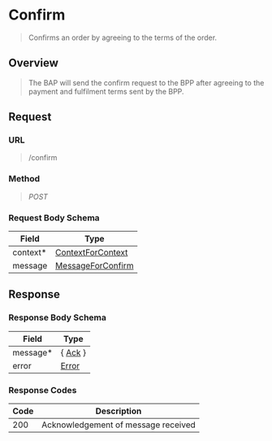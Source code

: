 # Confirm

> Confirms an order by agreeing to the terms of the order.

## Overview

> The BAP will send the confirm request to the BPP after agreeing to the payment
> and fulfilment terms sent by the BPP.

## Request

### URL

> /confirm

### Method

> _POST_

### Request Body Schema

| **Field** | **Type**                                                                         |
| --------- | -------------------------------------------------------------------------------- |
| context\* | [ContextForContext](/docs/core-specification/schema-reference/contextforcontext) |
| message   | [MessageForConfirm](/docs/core-specification/schema-reference/messageforconfirm) |

## Response

### Response Body Schema

| **Field** | **Type**                                                 |
| --------- | -------------------------------------------------------- |
| message\* | { [Ack](/docs/core-specification/schema-reference/ack) } |
| error     | [Error](/docs/core-specification/schema-reference/error) |

### Response Codes

| **Code** | **Description**                     |
| -------- | ----------------------------------- |
| 200      | Acknowledgement of message received |
